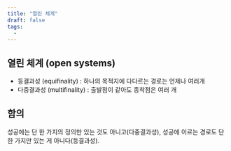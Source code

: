 ```yaml
---
title: "열린 체계"
draft: false
tags:
  - 
---
```

 
## 열린 체계 (open systems)
- 등결과성 (equifinality) : 하나의 목적지에 다다르는 경로는 언제나 여러개
- 다중결과성 (multifinality) : 출발점이 같아도 종착점은 여러 개

## 함의
성공에는 단 한 가지의 정의만 있는 것도 아니고(다중결과성),
성공에 이르는 경로도 단 한 가지만 있는 게 아니다(등결과성).